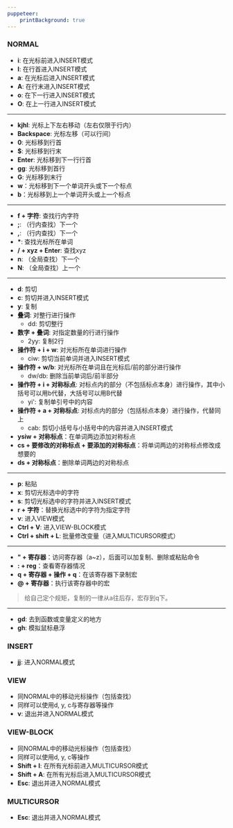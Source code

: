 ```yaml
---
puppeteer:
    printBackground: true
---
```


### NORMAL
- **i**: 在光标前进入INSERT模式
- **I**: 在行首进入INSERT模式
- **a**: 在光标后进入INSERT模式
- **A**: 在行末进入INSERT模式
- **o**: 在下一行进入INSERT模式
- **O**: 在上一行进入INSERT模式

---
- **kjhl**: 光标上下左右移动（左右仅限于行内）
- **Backspace**: 光标左移（可以行间）
- **0**: 光标移到行首
- **$**: 光标移到行末
- **Enter**: 光标移到下一行行首
- **gg**: 光标移到首行
- **G**: 光标移到末行
- **w**：光标移到下一个单词开头或下一个标点
- **b**：光标移到上一个单词开头或上一个标点

---
- **f + 字符**: 查找行内字符
- **;**: （行内查找）下一个
- **,**: （行内查找）下一个
- **\***: 查找光标所在单词
- **/ + xyz + Enter**: 查找xyz
- **n**: （全局查找）下一个
- **N**: （全局查找）上一个

---
- **d**: 剪切
- **c**: 剪切并进入INSERT模式
- **y**: 复制
- **叠词**: 对整行进行操作
  - dd: 剪切整行
- **数字 + 叠词**: 对指定数量的行进行操作
  - 2yy: 复制2行
- **操作符 + i + w**: 对光标所在单词进行操作
  - ciw: 剪切当前单词并进入INSERT模式
- **操作符 + w/b**: 对光标所在单词且在光标后/前的部分进行操作
  - dw/db: 删除当前单词后/前半部分
- **操作符 + i + 对称标点**: 对标点内的部分（不包括标点本身）进行操作，其中小括号可以用b代替，大括号可以用B代替
  - yi': 复制单引号中的内容
- **操作符 + a + 对称标点**: 对标点内的部分（包括标点本身）进行操作，代替同上
  - cab: 剪切小括号与小括号中的内容并进入INSERT模式
- **ysiw + 对称标点**：在单词两边添加对称标点
- **cs + 要修改的对称标点 + 要添加的对称标点**：将单词两边的对称标点修改成想要的
- **ds + 对称标点**：删除单词两边的对称标点

---
- **p**: 粘贴
- **x**: 剪切光标选中的字符
- **s**: 剪切光标选中的字符并进入INSERT模式
- **r + 字符**：替换光标选中的字符为指定字符
- **v**: 进入VIEW模式
- **Ctrl + V**: 进入VIEW-BLOCK模式
- **Ctrl + shift + L**: 批量修改变量（进入MULTICURSOR模式）

---
- **" + 寄存器**：访问寄存器（a~z），后面可以加复制、删除或粘贴命令
- **: + reg**：查看寄存器情况
- **q + 寄存器 + 操作 + q**：在该寄存器下录制宏
- **@ + 寄存器**：执行该寄存器中的宏
> 给自己定个规矩，复制的一律从a往后存，宏存到q下。

---
- **gd**: 去到函数或变量定义的地方
- **gh**: 模拟鼠标悬浮

### INSERT
- **jj**: 进入NORMAL模式

### VIEW
- 同NORMAL中的移动光标操作（包括查找）
- 同样可以使用d, y, c与寄存器等操作
- **v**: 退出并进入NORMAL模式

### VIEW-BLOCK
- 同NORMAL中的移动光标操作（包括查找）
- 同样可以使用d, y, c等操作
- **Shift + I**: 在所有光标前进入MULTICURSOR模式
- **Shift + A**: 在所有光标后进入MULTICURSOR模式
- **Esc**: 退出并进入NORMAL模式

### MULTICURSOR
- **Esc**: 退出并进入NORMAL模式